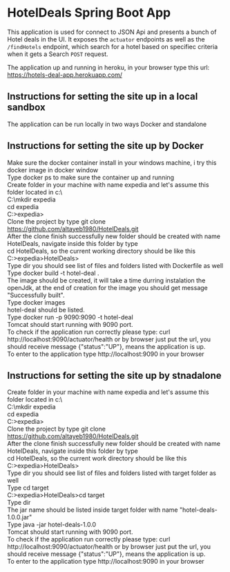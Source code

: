 # HotelDeals Spring Boot App

This application is used for connect to JSON Api and presents a bunch of Hotel deals in the UI. It exposes the `actuator` endpoints as well as the `/findHotels` endpoint, which search for a hotel based on specifiec criteria when it gets a Search `POST` request.


The application up and running in heroku, in your browser type this url: https://hotels-deal-app.herokuapp.com/  


## Instructions for setting the site up in a local sandbox

The application can be run locally in two ways Docker and standalone


## Instructions for setting the site up by Docker
Make sure the docker container install in your windows machine, i try this docker image in docker window  
Type docker ps to make sure the container up and running   
Create folder in your machine with name expedia and let's assume this folder located in c:\  
C:\mkdir expedia  
cd expedia  
C:\>expedia>  
Clone the project by type git clone https://github.com/altayeb1980/HotelDeals.git  
After the clone finish successfully new folder should be created with name HotelDeals, navigate inside this folder by type  
cd HotelDeals, so the current working directory should be like this  
C:\>expedia>HotelDeals>  
Type dir you should see list of files and folders listed with Dockerfile as well  
Type docker build -t hotel-deal .  
The image should be created, it will take a time durring instalation the openJdk, at the end of creation for the image you should get message "Successfully built".  
Type docker images  
hotel-deal should be listed.  
Type docker run -p 9090:9090 -t hotel-deal  
Tomcat should start running with 9090 port.  
To check if the application run correctly please type: curl http://localhost:9090/actuator/health or by browser just put the url, you should receive message {"status":"UP"}, means the application is up.  
To enter to the application type http://localhost:9090 in your browser  



## Instructions for setting the site up by stnadalone
Create folder in your machine with name expedia and let's assume this folder located in c:\  
C:\mkdir expedia  
cd expedia  
C:\>expedia>  
Clone the project by type git clone https://github.com/altayeb1980/HotelDeals.git  
After the clone finish successfully new folder should be created with name HotelDeals, navigate inside this folder by type  
cd HotelDeals, so the current work directory should be like this  
C:\>expedia>HotelDeals>  
Type dir you should see list of files and folders listed with target folder as well  
Type cd target  
C:\>expedia>HotelDeals>cd target    
Type dir  
The jar name should be listed inside target folder with name "hotel-deals-1.0.0.jar"  
Type java -jar hotel-deals-1.0.0  
Tomcat should start running with 9090 port.  
To check if the application run correctly please type: curl http://localhost:9090/actuator/health or by browser just put the url, you should receive message {"status":"UP"}, means the application is up.  
To enter to the application type http://localhost:9090 in your browser  














